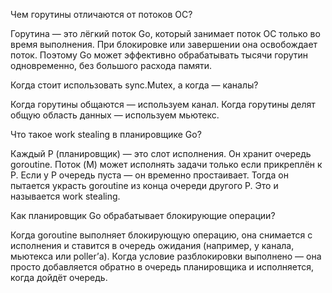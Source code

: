 Чем горутины отличаются от потоков ОС?

Горутина — это лёгкий поток Go, который занимает поток ОС только во время выполнения. При блокировке или завершении она освобождает поток. Поэтому Go может эффективно обрабатывать тысячи горутин одновременно, без большого расхода памяти.

Когда стоит использовать sync.Mutex, а когда — каналы?

Когда горутины общаются — используем канал.
Когда горутины делят общую область данных — используем мьютекс.


Что такое work stealing в планировщике Go?

Каждый P (планировщик) — это слот исполнения. Он хранит очередь goroutine. Поток (M) может исполнять задачи только если прикреплён к P.
Если у P очередь пуста — он временно простаивает. Тогда он пытается украсть goroutine из конца очереди другого P. Это и называется work stealing.

Как планировщик Go обрабатывает блокирующие операции? 

Когда goroutine выполняет блокирующую операцию, она снимается с исполнения и ставится в очередь ожидания (например, у канала, мьютекса или poller’а).
Когда условие разблокировки выполнено — она просто добавляется обратно в очередь планировщика и исполняется, когда дойдёт очередь.